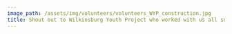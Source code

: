 ```yaml
---
image_path: /assets/img/volunteers/volunteers_WYP_construction.jpg
title: Shout out to Wilkinsburg Youth Project who worked with us all summer.  Thanks to them, we now have a telescope on the roof!
---
```

